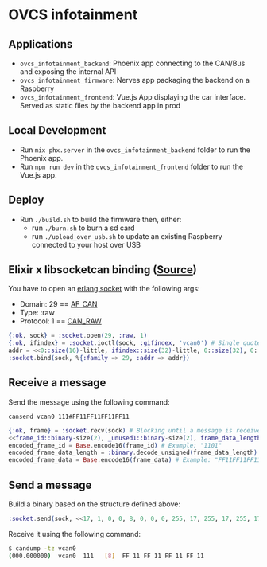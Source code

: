 # OVCS infotainment 

## Applications

* `ovcs_infotainment_backend`: Phoenix app connecting to the CAN/Bus and exposing the internal API
* `ovcs_infotainment_firmware`: Nerves app packaging the backend on a Raspberry
* `ovcs_infotainment_frontend`: Vue.js App displaying the car interface. Served as static files by the backend app in prod

## Local Development

* Run `mix phx.server` in the  `ovcs_infotainment_backend` folder to run the Phoenix app.
* Run `npm run dev` in the `ovcs_infotainment_frontend` folder to run the Vue.js app.

## Deploy

* Run `./build.sh` to build the firmware then, either:
    * run `./burn.sh` to burn a sd card
    * run `./upload_over_usb.sh` to update an existing Raspberry connected to your host over USB 

## Elixir x libsocketcan binding ([Source](https://elixirforum.com/t/erlang-socket-module-for-socketcan-on-nerves-device/57294))

You have to open an [erlang socket](https://www.erlang.org/doc/man/socket) with the following args: 

* Domain: 29 == [AF_CAN](https://github.com/linux-can/linux/blob/56cfd2507d3e720f4b1dbf9513e00680516a0826/include/linux/socket.h#L193)
* Type: :raw
* Protocol: 1 ==  [CAN_RAW](https://github.com/linux-can/linux/blob/56cfd2507d3e720f4b1dbf9513e00680516a0826/include/uapi/linux/can.h#L154)

```elixir
{:ok, sock} = :socket.open(29, :raw, 1)
{:ok, ifindex} = :socket.ioctl(sock, :gifindex, 'vcan0') # Single quotes matters, you need a charlist not a binary
addr = <<0::size(16)-little, ifindex::size(32)-little, 0::size(32), 0::size(32), 0::size(64)>>
:socket.bind(sock, %{:family => 29, :addr => addr})
```

## Receive a message

Send the message using the following command:

```
cansend vcan0 111#FF11FF11FF11FF11
```

```elixir
{:ok, frame} = :socket.recv(sock) # Blocking until a message is received, Example: {:ok, <<17, 1, 0, 0, 8, 0, 0, 0, 255, 17, 255, 17, 255, 17, 255, 17>>}
<<frame_id::binary-size(2), _unused1::binary-size(2), frame_data_length::binary-size(1), _unused2::binary-size(3), frame_data::binary  >>} = frame
encoded_frame_id = Base.encode16(frame_id) # Example: "1101"
encoded_frame_data_length = :binary.decode_unsigned(frame_data_length) # Example: 8
encoded_frame_data = Base.encode16(frame_data) # Example: "FF11FF11FF11FF11"
```

## Send a message

Build a binary based on the structure defined above:

```elixir
:socket.send(sock, <<17, 1, 0, 0, 8, 0, 0, 0, 255, 17, 255, 17, 255, 17, 255, 17>>)
```

Receive it using the following command: 

```bash
$ candump -tz vcan0
(000.000000)  vcan0  111   [8]  FF 11 FF 11 FF 11 FF 11
```